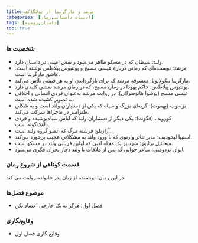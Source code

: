 ```yaml
---
title: مرشد و مارگریتا از بولگاکف
categories: [ادبیات داستانی,رمان]
tags: [داستان,روسیه]
toc: true
---
```


### شخصیت ها
- ولند: شیطان که در مسکو ظاهر می‌شود و نقش اصلی در داستان دارد.
- مرشد: نویسنده‌ای که رمانی دربارهٔ عیسی مسیح و پونتیوس پیلاطس نوشته است. عاشق مارگریتا است.
- مارگریتا نیکولایونا: معشوقه مرشد که برای بازگرداندن او به هر قیمتی تلاش می‌کند.
- پونتیوس پیلاطس: حاکم یهودا در زمان مسیح، که در رمان مرشد نقشی کلیدی دارد.
- عیسی مسیح (یوشوا هانوصرائی): در روایت مرشد به‌عنوان فردی انسانی و اخلاقی به تصویر کشیده شده است.
- بزه‌بوب (بِهِموت): گربه‌ای بزرگ و سیاه که یکی از دستیاران ولند است و به شکلی طنزآمیز در ماجراها شرکت می‌کند.
- کورویف (فگوت): یکی دیگر از دستیاران ولند که لباس سیاه‌پوشیده و فردی دلقک‌گونه است.
- آزازیلو: فرشته مرگ که عضو گروه ولند است.
- استیپا لیخودیف: مدیر تئاتر وارنوی که با ورود ولند به مشکلاتی عجیب برخورد می‌کند.
- میخائیل برلیوز: سردبیر یک مجله ادبی که اولین قربانی ولند در مسکو است.
- ایوان بزدومنی: شاعر جوانی که پس از ملاقات با ولند دچار بحران فکری می‌شود.

### قسمت کوتاهی از شروع رمان
در این رمان، نویسنده از زبان پدر خانواده روایت می کند.

### موضوع فصل‌ها
- فصل اول: هرگز به یک خارجی اعتماد نکن

### وقایع‌نگاری
- وقایع‌نگاری فصل اول




